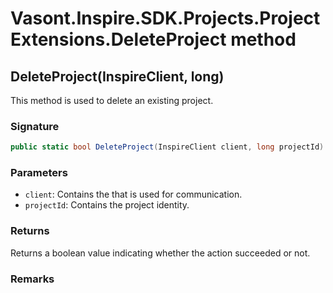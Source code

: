 # Vasont.Inspire.SDK.Projects.ProjectExtensions.DeleteProject method
## DeleteProject(InspireClient, long)
This method is used to delete an existing project.

### Signature
```csharp
public static bool DeleteProject(InspireClient client, long projectId)
```
### Parameters
- `client`: Contains the  that is used for communication.
- `projectId`: Contains the project identity.

### Returns
Returns a boolean value indicating whether the action succeeded or not.
### Remarks

